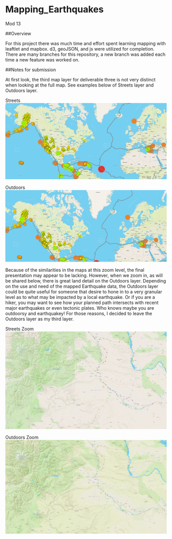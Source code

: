 # Mapping_Earthquakes
Mod 13

##Overview

For this project there was much time and effort spent learning mapping with leaftlet and mapbox.  d3, geoJSON, and js were utilized for completion.
There are many branches for this repository, a new branch was added each time a new feature was worked on.

##Notes for submission

At first look, the third map layer for deliverable three is not very distinct when looking at the full map.  See examples below of Streets layer and Outdoors layer. 

Streets
![streets_1](https://github.com/RachelRautenberg/Mapping_Earthquakes/blob/main/Resources/Streets_1.PNG)

Outdoors
![Outdoors_1](https://github.com/RachelRautenberg/Mapping_Earthquakes/blob/main/Resources/Outdoors_1.PNG)

Because of the similarities in the maps at this zoom level, the final presentation may appear to be lacking.  However, when we zoom in, as will be shared below, there is great land detail on the Outdoors layer.  Depending on the use and need of the mapped Earthquake data, the Outdoors layer could be quite useful for someone that desire to hone in to a very granular level as to what may be impacted by a local earthquake.  Or if you are a hiker, you may want to see how your planned path intersects with recent major earthquakes or even tectonic plates. Who knows maybe you are outdoorsy and earthquakey!  For those reasons, I decided to leave the Outdoors layer as my third layer.

Streets Zoom
![streets_2](https://github.com/RachelRautenberg/Mapping_Earthquakes/blob/main/Resources/Streets_2.PNG)

Outdoors Zoom
![outdoors_2](https://github.com/RachelRautenberg/Mapping_Earthquakes/blob/main/Resources/Outdoors_2.PNG)
